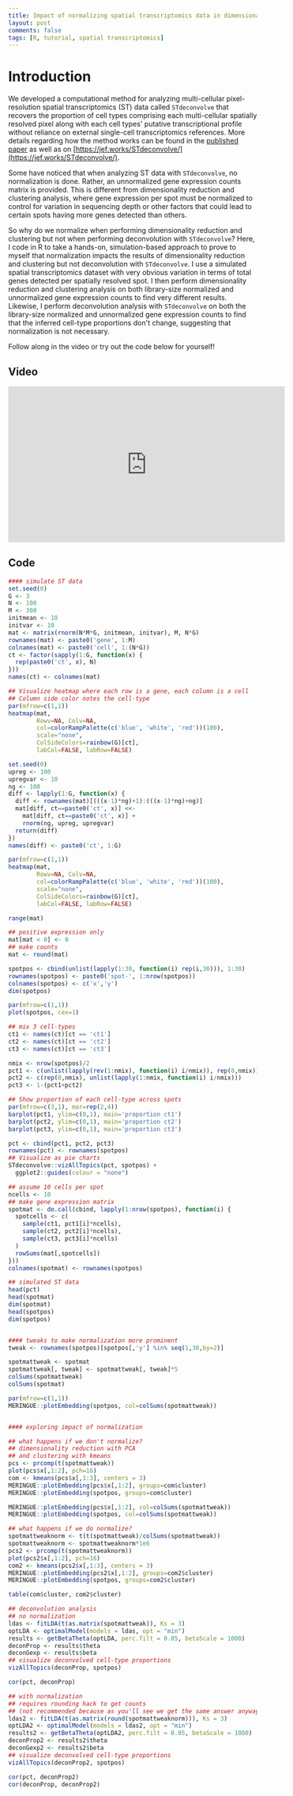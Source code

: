 ```yaml
---
title: Impact of normalizing spatial transcriptomics data in dimensionality reduction and clustering versus deconvolution analysis with STdeconvolve
layout: post
comments: false
tags: [R, tutorial, spatial transcriptomics]
---
```


# Introduction

We developed a computational method for analyzing multi-cellular pixel-resolution spatial transcriptomics (ST) data called `STdeconvolve` that recovers the proportion of cell types comprising each multi-cellular spatially resolved pixel along with each cell types' putative transcriptional profile without reliance on external single-cell transcriptomics references. More details regarding how the method works can be found in the [published paper](https://www.nature.com/articles/s41467-022-30033-z) as well as on [https://jef.works/STdeconvolve/](https://jef.works/STdeconvolve/).

Some have noticed that when analyzing ST data with `STdeconvolve`, no normalization is done. Rather, an unnormalized gene expression counts matrix is provided. This is different from dimensionality reduction and clustering analysis, where gene expression per spot must be normalized to control for variation in sequencing depth or other factors that could lead to certain spots having more genes detected than others.

So why do we normalize when performing dimensionality reduction and clustering but not when performing deconvolution with `STdeconvolve`? Here, I code in R to take a hands-on, simulation-based approach to prove to myself that normalization impacts the results of dimensionality reduction and clustering but not deconvolution with `STdeconvolve`. I use a simulated spatial transcriptomics dataset with very obvious variation in terms of total genes detected per spatially resolved spot. I then perform dimensionality reduction and clustering analysis on both library-size normalized and unnormalized gene expression counts to find very different results. Likewise, I perform deconvolution analysis with `STdeconvolve` on both the library-size normalized and unnormalized gene expression counts to find that the inferred cell-type proportions don't change, suggesting that normalization is not necessary.

Follow along in the video or try out the code below for yourself!

## Video

<div align="center">
<iframe width="560" height="315" src="https://www.youtube.com/embed/CIpHdm20KTI" title="YouTube video player" frameborder="0" allow="accelerometer; autoplay; clipboard-write; encrypted-media; gyroscope; picture-in-picture; web-share" allowfullscreen></iframe>
</div>

## Code

```r
#### simulate ST data
set.seed(0)
G <- 3
N <- 100
M <- 300
initmean <- 10
initvar <- 10
mat <- matrix(rnorm(N*M*G, initmean, initvar), M, N*G)
rownames(mat) <- paste0('gene', 1:M)
colnames(mat) <- paste0('cell', 1:(N*G))
ct <- factor(sapply(1:G, function(x) {
  rep(paste0('ct', x), N)
}))
names(ct) <- colnames(mat)

## Visualize heatmap where each row is a gene, each column is a cell
## Column side color notes the cell-type
par(mfrow=c(1,1))
heatmap(mat,
        Rowv=NA, Colv=NA,
        col=colorRampPalette(c('blue', 'white', 'red'))(100),
        scale="none",
        ColSideColors=rainbow(G)[ct],
        labCol=FALSE, labRow=FALSE)

set.seed(0)
upreg <- 100
upregvar <- 10
ng <- 100
diff <- lapply(1:G, function(x) {
  diff <- rownames(mat)[(((x-1)*ng)+1):(((x-1)*ng)+ng)]
  mat[diff, ct==paste0('ct', x)] <<-
    mat[diff, ct==paste0('ct', x)] +
    rnorm(ng, upreg, upregvar)
  return(diff)
})
names(diff) <- paste0('ct', 1:G)

par(mfrow=c(1,1))
heatmap(mat,
        Rowv=NA, Colv=NA,
        col=colorRampPalette(c('blue', 'white', 'red'))(100),
        scale="none",
        ColSideColors=rainbow(G)[ct],
        labCol=FALSE, labRow=FALSE)

range(mat)

## positive expression only
mat[mat < 0] <- 0
## make counts
mat <- round(mat)

spotpos <- cbind(unlist(lapply(1:30, function(i) rep(i,30))), 1:30)
rownames(spotpos) <- paste0('spot-', 1:nrow(spotpos))
colnames(spotpos) <- c('x','y')
dim(spotpos)

par(mfrow=c(1,1))
plot(spotpos, cex=1)

## mix 3 cell-types
ct1 <- names(ct)[ct == 'ct1']
ct2 <- names(ct)[ct == 'ct2']
ct3 <- names(ct)[ct == 'ct3']

nmix <- nrow(spotpos)/2
pct1 <- c(unlist(lapply(rev(1:nmix), function(i) i/nmix)), rep(0,nmix))
pct2 <- c(rep(0,nmix), unlist(lapply(1:nmix, function(i) i/nmix)))
pct3 <- 1-(pct1+pct2)

## Show proportion of each cell-type across spots
par(mfrow=c(3,1), mar=rep(2,4))
barplot(pct1, ylim=c(0,1), main='proportion ct1')
barplot(pct2, ylim=c(0,1), main='proportion ct2')
barplot(pct3, ylim=c(0,1), main='proportion ct3')

pct <- cbind(pct1, pct2, pct3)
rownames(pct) <- rownames(spotpos)
## Visualize as pie charts
STdeconvolve::vizAllTopics(pct, spotpos) +
  ggplot2::guides(colour = "none")

## assume 10 cells per spot
ncells <- 10
## make gene expression matrix
spotmat <- do.call(cbind, lapply(1:nrow(spotpos), function(i) {
  spotcells <- c(
    sample(ct1, pct1[i]*ncells),
    sample(ct2, pct2[i]*ncells),
    sample(ct3, pct3[i]*ncells)
  )
  rowSums(mat[,spotcells])
}))
colnames(spotmat) <- rownames(spotpos)

## simulated ST data
head(pct)
head(spotmat)
dim(spotmat)
head(spotpos)
dim(spotpos)


#### tweaks to make normalization more prominent
tweak <- rownames(spotpos)[spotpos[,'y'] %in% seq(1,30,by=2)]

spotmattweak <- spotmat
spotmattweak[, tweak] <- spotmattweak[, tweak]*5
colSums(spotmattweak)
colSums(spotmat)

par(mfrow=c(1,1))
MERINGUE::plotEmbedding(spotpos, col=colSums(spotmattweak))


#### exploring impact of normalization

## what happens if we don't normalize?
## dimensionality reduction with PCA
## and clustering with kmeans
pcs <- prcomp(t(spotmattweak))
plot(pcs$x[,1:2], pch=16)
com <- kmeans(pcs$x[,1:3], centers = 3)
MERINGUE::plotEmbedding(pcs$x[,1:2], groups=com$cluster)
MERINGUE::plotEmbedding(spotpos, groups=com$cluster)

MERINGUE::plotEmbedding(pcs$x[,1:2], col=colSums(spotmattweak))
MERINGUE::plotEmbedding(spotpos, col=colSums(spotmattweak))

## what happens if we do normalize?
spotmattweaknorm <- t(t(spotmattweak)/colSums(spotmattweak))
spotmattweaknorm <- spotmattweaknorm*1e6
pcs2 <- prcomp(t(spotmattweaknorm))
plot(pcs2$x[,1:2], pch=16)
com2 <- kmeans(pcs2$x[,1:3], centers = 3)
MERINGUE::plotEmbedding(pcs2$x[,1:2], groups=com2$cluster)
MERINGUE::plotEmbedding(spotpos, groups=com2$cluster)

table(com$cluster, com2$cluster)

## deconvolution analysis
## no normalization
ldas <- fitLDA(t(as.matrix(spotmattweak)), Ks = 3)
optLDA <- optimalModel(models = ldas, opt = "min")
results <- getBetaTheta(optLDA, perc.filt = 0.05, betaScale = 1000)
deconProp <- results$theta
deconGexp <- results$beta
## visualize deconvolved cell-type proportions
vizAllTopics(deconProp, spotpos)

cor(pct, deconProp)

## with normalization
## requires rounding hack to get counts
## (not recommended because as you'll see we get the same answer anyway)
ldas2 <- fitLDA(t(as.matrix(round(spotmattweaknorm))), Ks = 3)
optLDA2 <- optimalModel(models = ldas2, opt = "min")
results2 <- getBetaTheta(optLDA2, perc.filt = 0.05, betaScale = 1000)
deconProp2 <- results2$theta
deconGexp2 <- results2$beta
## visualize deconvolved cell-type proportions
vizAllTopics(deconProp2, spotpos)

cor(pct, deconProp2)
cor(deconProp, deconProp2)
```
